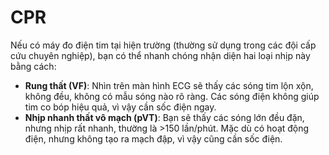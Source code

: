 # CPR
Nếu có máy đo điện tim tại hiện trường (thường sử dụng trong các đội cấp cứu chuyên nghiệp), bạn có thể nhanh chóng nhận diện hai loại nhịp này bằng cách:

- **Rung thất (VF)**: Nhìn trên màn hình ECG sẽ thấy các sóng tim lộn xộn, không đều, không có mẫu sóng nào rõ ràng. Các sóng điện không giúp tim co bóp hiệu quả, vì vậy cần sốc điện ngay.
- **Nhịp nhanh thất vô mạch (pVT)**: Bạn sẽ thấy các sóng lớn đều đặn, nhưng nhịp rất nhanh, thường là >150 lần/phút. Mặc dù có hoạt động điện, nhưng không tạo ra mạch đập, vì vậy cũng cần sốc điện.